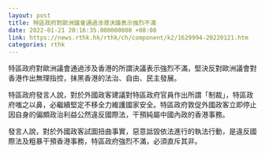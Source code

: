 ```yaml
---
layout: post
title: 特區政府對歐洲議會通過涉港決議表示強烈不滿
date: 2022-01-21 20:16:35.000000000 +08:00
link: https://news.rthk.hk/rthk/ch/component/k2/1629994-20220121.htm
categories: rthk
---
```


特區政府對歐洲議會通過涉及香港的所謂決議表示強烈不滿，堅決反對歐洲議會對香港作出無理指控，抹黑香港的法治、自由、民主發展。
 
特區政府發言人說，對於外國政客建議對特區政府官員作出所謂「制裁」，特區政府嗤之以鼻，必繼續堅定不移全力維護國家安全。特區政府敦促外國政客立即停止因自身的偏頗政治利益公然違反國際法，干預純屬中國內政的香港事務。
 
發言人說，對於外國政客試圖扭曲事實，惡意詆毀依法進行的執法行動，是違反國際法及粗暴干預香港事務，特區政府強烈不滿，必須直斥其非。
